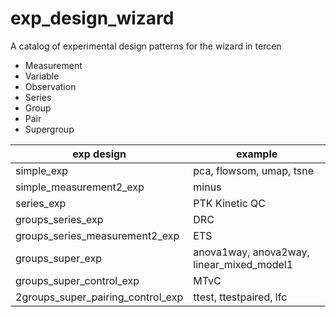 # exp_design_wizard

A catalog of experimental design patterns for the wizard in tercen

* Measurement
* Variable
* Observation
* Series
* Group
* Pair
* Supergroup

|exp design|example
| ------  | --- |
|simple_exp|pca, flowsom, umap, tsne|
|simple_measurement2_exp|minus
|series_exp|PTK Kinetic QC
|groups_series_exp|DRC
|groups_series_measurement2_exp|ETS
|groups_super_exp|anova1way, anova2way, linear_mixed_model1
|groups_super_control_exp| MTvC
|2groups_super_pairing_control_exp| ttest, ttestpaired, lfc

